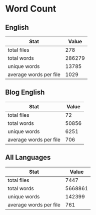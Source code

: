 # Word Count

## English

Stat | Value
---- | -----
total files | 278
total words | 286279
unique words | 13785
average words per file | 1029

## Blog English

Stat | Value
---- | -----
total files | 72
total words | 50856
unique words | 6251
average words per file | 706

## All Languages

Stat | Value
---- | -----
total files | 7447
total words | 5668861
unique words | 142399
average words per file | 761
